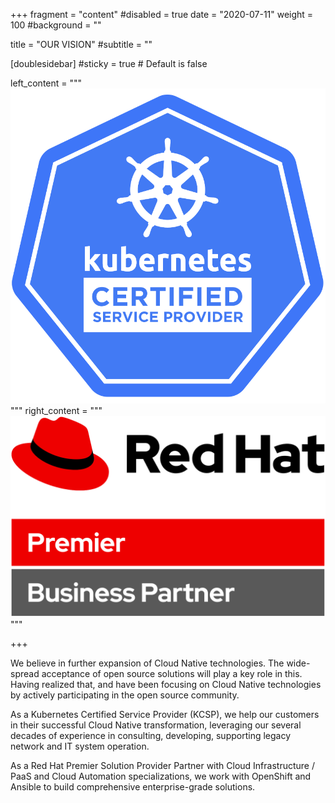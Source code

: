+++
fragment = "content"
#disabled = true
date = "2020-07-11"
weight = 100
#background = ""

title = "OUR VISION"
#subtitle = ""

[doublesidebar]
  #sticky = true # Default is false

  left_content = """
![Kubernetes Certified Service Provider](kubernetes-kcsp-color.svg)
"""
  right_content = """
![Red Hat Premier Business Partner](Logo-Red_Hat-Premier_Bus_Partner-A-Standard-RGB.svg)
"""

+++

We believe in further expansion of Cloud Native technologies. The wide-spread acceptance of open source solutions will play a key role in this. Having realized that, and have been focusing on Cloud Native technologies by actively participating in the open source community.

As a Kubernetes Certified Service Provider (KCSP), we help our customers in their successful Cloud Native transformation, leveraging our several decades of experience in consulting, developing, supporting legacy network and IT system operation.

As a Red Hat Premier Solution Provider Partner with Cloud Infrastructure / PaaS and Cloud Automation specializations, we work with OpenShift and Ansible to build comprehensive enterprise-grade solutions.

